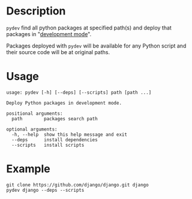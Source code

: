 Description
===========

`pydev` find all python packages at specified path(s) and deploy
that packages in "[development mode](http://packages.python.org/distribute/setuptools.html#development-mode)".

Packages deployed with `pydev` will be available for any Python script and
their source code will be at original paths.

Usage
=====

    usage: pydev [-h] [--deps] [--scripts] path [path ...]

    Deploy Python packages in development mode.

    positional arguments:
      path        packages search path

    optional arguments:
      -h, --help  show this help message and exit
      --deps      install dependencies
      --scripts   install scripts

Example
=======
    git clone https://github.com/django/django.git django
    pydev django --deps --scripts
